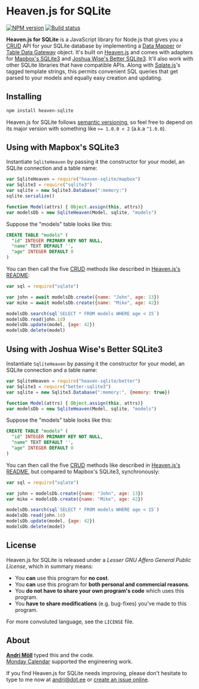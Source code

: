 Heaven.js for SQLite
====================
[![NPM version][npm-badge]](https://www.npmjs.com/package/heaven-sqlite)
[![Build status][build-badge]](https://github.com/moll/node-heaven-sqlite/actions/workflows/node.yaml)

**Heaven.js for SQLite** is a JavaScript library for Node.js that gives you a [CRUD][crud] API for your SQLite database by implementing a [Data Mapper][data-mapper] or [Table Data Gateway][table-data-gateway] object. It's built on [Heaven.js][heaven] and comes with adapters for [Mapbox's SQLite3][mapbox-sqlite3] and [Joshua Wise's Better SQLite3][better-sqlite3]. It'll also work with other SQLite libraries that have compatible APIs. Along with [Sqlate.js][sqlate]'s tagged template strings, this permits convenient SQL queries that get parsed to your models and equally easy creation and updating.

[npm-badge]: https://img.shields.io/npm/v/heaven-sqlite.svg
[build-badge]: https://github.com/moll/node-heaven-sqlite/actions/workflows/node.yaml/badge.svg
[data-mapper]: https://www.martinfowler.com/eaaCatalog/dataMapper.html
[table-data-gateway]: https://www.martinfowler.com/eaaCatalog/tableDataGateway.html
[sqlate]: https://github.com/moll/js-sqlate
[mapbox-sqlite3]: https://github.com/mapbox/node-sqlite3
[better-sqlite3]: https://github.com/JoshuaWise/better-sqlite3
[heaven]: https://github.com/moll/js-heaven
[crud]: https://en.wikipedia.org/wiki/Create,_read,_update_and_delete


Installing
----------
```sh
npm install heaven-sqlite
```

Heaven.js for SQLite follows [semantic versioning](http://semver.org), so feel free to depend on its major version with something like `>= 1.0.0 < 2` (a.k.a `^1.0.0`).


Using with Mapbox's SQLite3
---------------------------
Instantiate `SqliteHeaven` by passing it the constructor for your model, an SQLite connection and a table name:

```javascript
var SqliteHeaven = require("heaven-sqlite/mapbox")
var Sqlite3 = require("sqlite3")
var sqlite = new Sqlite3.Database(":memory:")
sqlite.serialize()

function Model(attrs) { Object.assign(this, attrs)}
var modelsDb = new SqliteHeaven(Model, sqlite, "models")
```

Suppose the "models" table looks like this:
```sql
CREATE TABLE "models" (
  "id" INTEGER PRIMARY KEY NOT NULL,
  "name" TEXT DEFAULT '',
  "age" INTEGER DEFAULT 0
)
```

You can then call the five [CRUD][crud] methods like described in [Heaven.js's README][heaven]:

```javascript
var sql = require("sqlate")

var john = await modelsDb.create({name: "John", age: 13})
var mike = await modelsDb.create({name: "Mike", age: 42})

modelsDb.search(sql`SELECT * FROM models WHERE age < 15`)
modelsDb.read(john.id)
modelsDb.update(model, {age: 42})
modelsDb.delete(model)
```


Using with Joshua Wise's Better SQLite3
---------------------------------------
Instantiate `SqliteHeaven` by passing it the constructor for your model, an SQLite connection and a table name:

```javascript
var SqliteHeaven = require("heaven-sqlite/better")
var Sqlite3 = require("better-sqlite3")
var sqlite = new Sqlite3.Database(":memory:", {memory: true})

function Model(attrs) { Object.assign(this, attrs)}
var modelsDb = new SqliteHeaven(Model, sqlite, "models")
```

Suppose the "models" table looks like this:
```sql
CREATE TABLE "models" (
  "id" INTEGER PRIMARY KEY NOT NULL,
  "name" TEXT DEFAULT '',
  "age" INTEGER DEFAULT 0
)
```

You can then call the five [CRUD][crud] methods like described in [Heaven.js's README][heaven], but compared to Mapbox's SQLite3, synchronously:

```javascript
var sql = require("sqlate")

var john = modelsDb.create({name: "John", age: 13})
var mike = modelsDb.create({name: "Mike", age: 42})

modelsDb.search(sql`SELECT * FROM models WHERE age < 15`)
modelsDb.read(john.id)
modelsDb.update(model, {age: 42})
modelsDb.delete(model)
```


License
-------
Heaven.js for SQLite is released under a *Lesser GNU Affero General Public License*, which in summary means:

- You **can** use this program for **no cost**.
- You **can** use this program for **both personal and commercial reasons**.
- You **do not have to share your own program's code** which uses this program.
- You **have to share modifications** (e.g. bug-fixes) you've made to this program.

For more convoluted language, see the `LICENSE` file.


About
-----
**[Andri Möll][moll]** typed this and the code.  
[Monday Calendar][monday] supported the engineering work.

If you find Heaven.js for SQLite needs improving, please don't hesitate to type to me now at [andri@dot.ee][email] or [create an issue online][issues].

[email]: mailto:andri@dot.ee
[issues]: https://github.com/moll/node-heaven-sqlite/issues
[moll]: https://m811.com
[monday]: https://mondayapp.com
